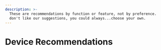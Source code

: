 ```yaml
---
description: >-
  These are recommendations by function or feature, not by preference. If you
  don't like our suggestions, you could always...choose your own.
---
```


# Device Recommendations

